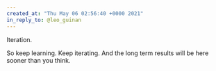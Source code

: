 ```yaml
---
created_at: "Thu May 06 02:56:40 +0000 2021"
in_reply_to: @leo_guinan
---
```


Iteration.

So keep learning. Keep iterating. And the long term results will be here sooner than you think.